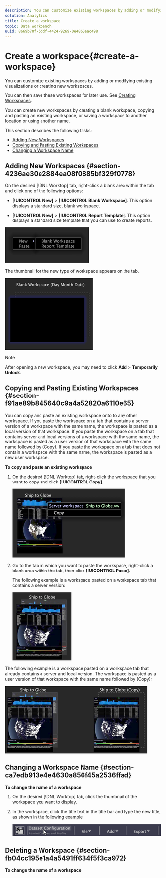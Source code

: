 ```yaml
---
description: You can customize existing workspaces by adding or modifying existing visualizations or creating new workspaces.
solution: Analytics
title: Create a workspace
topic: Data workbench
uuid: 8669b70f-5ddf-4424-9269-0e4860eac498
---
```


# Create a workspace{#create-a-workspace}

You can customize existing workspaces by adding or modifying existing visualizations or creating new workspaces.

You can then save these workspaces for later use. See [Creating Workspaces](../../../home/c-get-started/c-work-worksp/c-create-worksp.md#concept-d8bc99d7739e4eaeab2a02b022394a31).

You can create new workspaces by creating a blank workspace, copying and pasting an existing workspace, or saving a workspace to another location or using another name.

This section describes the following tasks:

* [Adding New Workspaces](../../../home/c-get-started/c-work-worksp/c-create-worksp.md#section-4236ae30e2884ea08f0885bf329f0778) 
* [Copying and Pasting Existing Workspaces](../../../home/c-get-started/c-work-worksp/c-create-worksp.md#section-f91ae89b845640c9a4a52820a6110e65) 
* [Changing a Workspace Name](../../../home/c-get-started/c-work-worksp/c-create-worksp.md#section-ca7edb913e4e4630a856f45a2536ffad)

## Adding New Workspaces {#section-4236ae30e2884ea08f0885bf329f0778}

On the desired [!DNL Worktop] tab, right-click a blank area within the tab and click one of the following options:

* **[!UICONTROL New]** > **[!UICONTROL Blank Workspace]**. This option displays a standard size, blank workspace. 

* **[!UICONTROL New]** > **[!UICONTROL Report Template]**. This option displays a standard size template that you can use to create reports.

![](assets/mnu_workspaceManager.png)

The thumbnail for the new type of workspace appears on the tab.

![](assets/mnu_workspaceManager_Newwksp.png)

>[!NOTE]
>
>After opening a new workspace, you may need to click **Add** > **Temporarily Unlock**.

## Copying and Pasting Existing Workspaces {#section-f91ae89b845640c9a4a52820a6110e65}

You can copy and paste an existing workspace onto to any other workspace. If you paste the workspace on a tab that contains a server version of a workspace with the same name, the workspace is pasted as a local version of that workspace. If you paste the workspace on a tab that contains server and local versions of a workspace with the same name, the workspace is pasted as a user version of that workspace with the same name followed by (Copy). If you paste the workspace on a tab that does not contain a workspace with the same name, the workspace is pasted as a new user workspace.

**To copy and paste an existing workspace**

1. On the desired [!DNL Worktop] tab, right-click the workspace that you want to copy and click **[!UICONTROL Copy]**.

   ![](assets/mnu_workspaceManager_Copywksp.png)

1. Go to the tab in which you want to paste the workspace, right-click a blank area within the tab, then click **[!UICONTROL Paste]**.

   The following example is a workspace pasted on a workspace tab that contains a server version:

   ![](assets/mnu_workspaceManager_Copywksp_PasteSameNameServerWks.png)

The following example is a workspace pasted on a workspace tab that already contains a server and local version. The workspace is pasted as a user version of that workspace with the same name followed by (Copy):

![](assets/mnu_workspaceManager_Copywksp_PasteSameNameLocalWks.png)

## Changing a Workspace Name {#section-ca7edb913e4e4630a856f45a2536ffad}

**To change the name of a workspace**

1. On the desired [!DNL Worktop] tab, click the thumbnail of the workspace you want to display. 
1. In the workspace, click the title text in the title bar and type the new title, as shown in the following example:

   ![](assets/wsp_changeTitle.png)

## Deleting a Workspace {#section-fb04cc195e1a4a5491ff634f5f3ca972}

**To change the name of a workspace** 
